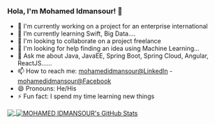 ### Hola, I'm Mohamed Idmansour!  👋

- 🔭 I'm currently working on a project for an enterprise international
- 🌱 I’m currently learning Swift, Big Data.... 
- 👯 I'm looking to collaborate on a project freelance
- 🤔 I'm looking for help finding an idea using Machine Learning...
- 💬 Ask me about Java, JavaEE, Spring Boot, Spring Cloud, Angular, ReactJS......
- 📫 How to reach me: [mohamedidmansour@LinkedIn](https://www.linkedin.com/in/mohamedidmansour/) - [mohamedidmansour@Facebook](https://www.facebook.com/idmansour.m)
- 😄 Pronouns: He/His
- ⚡ Fun fact: I spend my time learning new things

<a href="https://github.com/mohamedidmansour/mohamedidmansour">
  <img align="center" src="https://github-readme-stats.vercel.app/api/top-langs/?username=mohamedidmansour&hide=css,html&theme=prussian" />
</a>
<a href="https://github.com/mohamedidmansour/mohamedidmansour">
  <img align="center" src="https://github-readme-stats.vercel.app/api?username=mohamedidmansour&show_icons=true&line_height=27&count_private=true&theme=prussian" alt="MOHAMED IDMANSOUR's GitHub Stats" />
</a>
